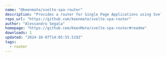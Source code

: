 ```yaml
---
name: "@keenmate/svelte-spa-router"
description: "Provides a router for Single Page Applications using Svelte."
repo_url: "https://github.com/keenmate/svelte-spa-router"
author: "Alessandro Segala"
homepage: "https://github.com/KeenMate/svelte-spa-router#readme"
downloads: 1
updated: "2024-10-07T14:05:55.519Z"
tags: 
  - router
---
```

